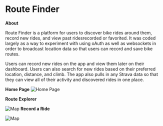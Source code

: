 # Route Finder
**About**

Route Finder is a platform for users to discover bike rides around them, record new rides, and view past ridesrecorded or favorited.  It was coded largely as a way to experiment with using oAuth as well as websockets in order to broadcast location data so that users can record and save bike routes.

Users can record new rides on the app and view them later on their dashboard. Users can also search for new rides based on their preferred location, distance, and climb. The app also pulls in any Strava data so that they can view all of their activity and discovered rides in one place.

 **Home Page**
 ![Home Page](https://github.com/bealjr85/routeFinderSocket2017/blob/master/public/images/readmeimages/homepage.png)

 **Route Explorer**

![Map](https://github.com/bealjr85/routeFinderSocket2017/blob/master/public/images/readmeimages/explore.png)
 **Record a Ride**

![Map](https://github.com/bealjr85/routeFinderSocket2017/blob/master/public/images/readmeimages/record.png)
